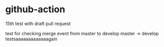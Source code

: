 # github-action

15th test with draft pull request

test for checking merge event from master to develop
master -> develop
testsaaaaaaaaaaaaagain
```
